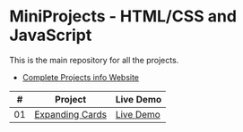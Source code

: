 # MiniProjects - HTML/CSS and JavaScript

This is the main repository for all the projects.
- [Complete Projects info Website](https://pramodprojects1.free.nf)

| #   | Project                            | Live Demo                            |
| --- | ---------------------------------- | ------------------------------------ |
| 01  | [Expanding Cards](https://github.com/pramodsoman/MiniProjects/tree/master/expanding-cards)  | [Live Demo](https://pramodprojects1.free.nf) |


